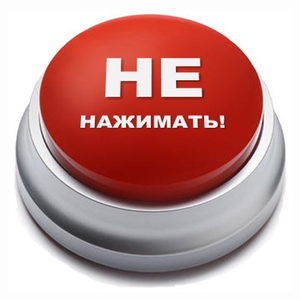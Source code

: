   [![Header](https://github.com/psinyugin/psinyugin.github.io/blob/main/assets/1653006996_38-kartinkof-club-p-kartinka-knopka-schastya-43.jpg)](https://psinyugin.github.io)
